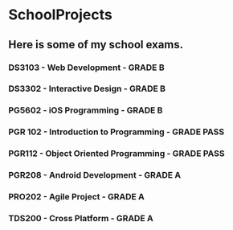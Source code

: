 # SchoolProjects

## Here is some of my school exams.

### DS3103 - Web Development - GRADE B

### DS3302 - Interactive Design - GRADE B

### PG5602 - iOS Programming - GRADE B

### PGR 102 - Introduction to Programming - GRADE PASS

### PGR112 - Object Oriented Programming - GRADE PASS

### PGR208 - Android Development - GRADE A

### PRO202 - Agile Project - GRADE A

### TDS200 - Cross Platform - GRADE A
